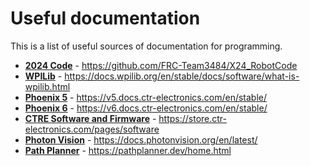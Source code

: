 # Useful documentation
This is a list of useful sources of documentation for programming.

- **[2024 Code](https://github.com/FRC-Team3484/X24_RobotCode)** - https://github.com/FRC-Team3484/X24_RobotCode
- **[WPILib](https://docs.wpilib.org/en/stable/docs/software/what-is-wpilib.html)** - https://docs.wpilib.org/en/stable/docs/software/what-is-wpilib.html
- **[Phoenix 5](https://v5.docs.ctr-electronics.com/en/stable/)** - https://v5.docs.ctr-electronics.com/en/stable/
- **[Phoenix 6](https://v6.docs.ctr-electronics.com/en/stable/)** - https://v6.docs.ctr-electronics.com/en/stable/
- **[CTRE Software and Firmware](https://store.ctr-electronics.com/pages/software)** - https://store.ctr-electronics.com/pages/software
- **[Photon Vision](https://docs.photonvision.org/en/latest/)** - https://docs.photonvision.org/en/latest/
- **[Path Planner](https://pathplanner.dev/home.html)** - https://pathplanner.dev/home.html